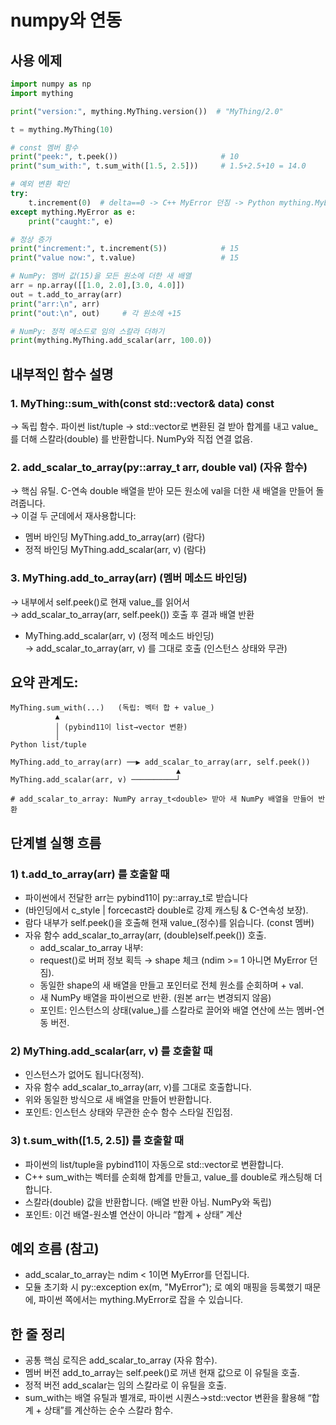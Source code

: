 # numpy와 연동 

## 사용 에제

```python
import numpy as np
import mything

print("version:", mything.MyThing.version())  # "MyThing/2.0"

t = mything.MyThing(10)

# const 멤버 함수
print("peek:", t.peek())                       # 10
print("sum_with:", t.sum_with([1.5, 2.5]))     # 1.5+2.5+10 = 14.0

# 예외 변환 확인
try:
    t.increment(0)  # delta==0 -> C++ MyError 던짐 -> Python mything.MyError 로 변환
except mything.MyError as e:
    print("caught:", e)

# 정상 증가
print("increment:", t.increment(5))            # 15
print("value now:", t.value)                   # 15

# NumPy: 멤버 값(15)을 모든 원소에 더한 새 배열
arr = np.array([[1.0, 2.0],[3.0, 4.0]])
out = t.add_to_array(arr)
print("arr:\n", arr)
print("out:\n", out)     # 각 원소에 +15

# NumPy: 정적 메소드로 임의 스칼라 더하기
print(mything.MyThing.add_scalar(arr, 100.0))
```

## 내부적인 함수 설명

### 1. MyThing::sum_with(const std::vector<double>& data) const  
  → 독립 함수. 파이썬 list/tuple → std::vector<double>로 변환된 걸 받아 합계를 내고 value_를 더해 스칼라(double) 를 반환합니다. NumPy와 직접 연결 없음.  

### 2. add_scalar_to_array(py::array_t<double> arr, double val) (자유 함수)
  → 핵심 유틸. C-연속 double 배열을 받아 모든 원소에 val을 더한 새 배열을 만들어 돌려줍니다.  
  → 이걸 두 군데에서 재사용합니다:  

- 멤버 바인딩 MyThing.add_to_array(arr) (람다)
- 정적 바인딩 MyThing.add_scalar(arr, v) (람다)

### 3. MyThing.add_to_array(arr) (멤버 메소드 바인딩)
  → 내부에서 self.peek()로 현재 value_를 읽어서  
  → add_scalar_to_array(arr, self.peek()) 호출 후 결과 배열 반환  

- MyThing.add_scalar(arr, v) (정적 메소드 바인딩)  
  → add_scalar_to_array(arr, v) 를 그대로 호출 (인스턴스 상태와 무관)

## 요약 관계도:
```
MyThing.sum_with(...)   (독립: 벡터 합 + value_)
          ▲
          │ (pybind11이 list→vector 변환)
          │
Python list/tuple

MyThing.add_to_array(arr) ──▶ add_scalar_to_array(arr, self.peek())
                                     ▲
MyThing.add_scalar(arr, v) ──────────┘

# add_scalar_to_array: NumPy array_t<double> 받아 새 NumPy 배열을 만들어 반환
```

## 단계별 실행 흐름

### 1) t.add_to_array(arr) 를 호출할 때
- 파이썬에서 전달한 arr는 pybind11이 py::array_t<double>로 받습니다
- (바인딩에서 c_style | forcecast라 double로 강제 캐스팅 & C-연속성 보장).
- 람다 내부가 self.peek()을 호출해 현재 value_(정수)를 읽습니다. (const 멤버)
- 자유 함수 add_scalar_to_array(arr, (double)self.peek()) 호출.
  - add_scalar_to_array 내부:
  - request()로 버퍼 정보 획득 → shape 체크 (ndim >= 1 아니면 MyError 던짐).
  - 동일한 shape의 새 배열을 만들고 포인터로 전체 원소를 순회하며 + val.
  - 새 NumPy 배열을 파이썬으로 반환. (원본 arr는 변경되지 않음)
  - 포인트: 인스턴스의 상태(value_)를 스칼라로 끌어와 배열 연산에 쓰는 멤버-연동 버전.

### 2) MyThing.add_scalar(arr, v) 를 호출할 때
- 인스턴스가 없어도 됩니다(정적).
- 자유 함수 add_scalar_to_array(arr, v)를 그대로 호출합니다.
- 위와 동일한 방식으로 새 배열을 만들어 반환합니다.
- 포인트: 인스턴스 상태와 무관한 순수 함수 스타일 진입점.

### 3) t.sum_with([1.5, 2.5]) 를 호출할 때
- 파이썬의 list/tuple을 pybind11이 자동으로 std::vector<double>로 변환합니다.
- C++ sum_with는 벡터를 순회해 합계를 만들고, value_를 double로 캐스팅해 더합니다.
- 스칼라(double) 값을 반환합니다. (배열 반환 아님. NumPy와 독립)
- 포인트: 이건 배열-원소별 연산이 아니라 “합계 + 상태” 계산

## 예외 흐름 (참고)
- add_scalar_to_array는 ndim < 1이면 MyError를 던집니다.
- 모듈 초기화 시 py::exception<MyError> ex(m, "MyError"); 로 예외 매핑을 등록했기 때문에, 파이썬 쪽에서는 mything.MyError로 잡을 수 있습니다.

## 한 줄 정리
- 공통 핵심 로직은 add_scalar_to_array (자유 함수).
- 멤버 버전 add_to_array는 self.peek()로 꺼낸 현재 값으로 이 유틸을 호출.
- 정적 버전 add_scalar는 임의 스칼라로 이 유틸을 호출.
- sum_with는 배열 유틸과 별개로, 파이썬 시퀀스→std::vector 변환을 활용해 “합계 + 상태”를 계산하는 순수 스칼라 함수.
